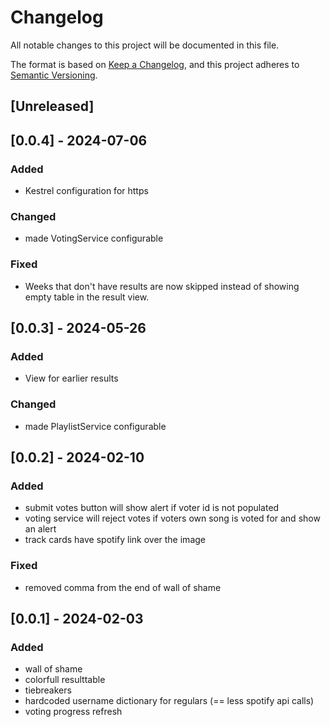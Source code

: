 # Changelog

All notable changes to this project will be documented in this file.

The format is based on [Keep a Changelog](https://keepachangelog.com/en/1.1.0/),
and this project adheres to [Semantic Versioning](https://semver.org/spec/v2.0.0.html).

## [Unreleased]

## [0.0.4] - 2024-07-06

### Added

- Kestrel configuration for https

### Changed

- made VotingService configurable

### Fixed

- Weeks that don't have results are now skipped instead of showing empty table in the result view.

## [0.0.3] - 2024-05-26

### Added

- View for earlier results

### Changed

- made PlaylistService configurable

## [0.0.2] - 2024-02-10

### Added

- submit votes button will show alert if voter id is not populated
- voting service will reject votes if voters own song is voted for and show an alert
- track cards have spotify link over the image

### Fixed

- removed comma from the end of wall of shame

## [0.0.1] - 2024-02-03

### Added

- wall of shame
- colorfull resulttable
- tiebreakers
- hardcoded username dictionary for regulars (== less spotify api calls)
- voting progress refresh